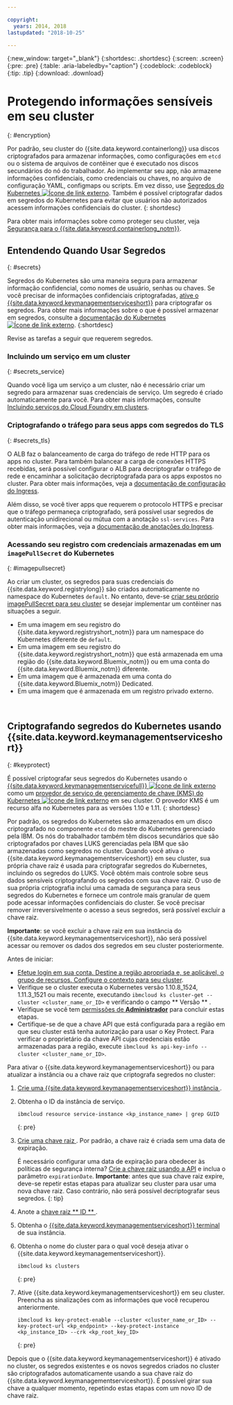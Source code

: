 ```yaml
---

copyright:
  years: 2014, 2018
lastupdated: "2018-10-25"

---
```


{:new_window: target="_blank"}
{:shortdesc: .shortdesc}
{:screen: .screen}
{:pre: .pre}
{:table: .aria-labeledby="caption"}
{:codeblock: .codeblock}
{:tip: .tip}
{:download: .download}


# Protegendo informações sensíveis em seu cluster
{: #encryption}

Por padrão, seu cluster do {{site.data.keyword.containerlong}} usa discos criptografados para armazenar informações, como configurações em `etcd` ou o sistema de arquivos de contêiner que é executado nos discos secundários do nó do trabalhador. Ao implementar seu app, não armazene informações confidenciais, como credenciais ou chaves, no arquivo de configuração YAML, configmaps ou scripts. Em vez disso, use [Segredos do Kubernetes ![Ícone de link externo](../icons/launch-glyph.svg "Ícone de link externo")](https://kubernetes.io/docs/concepts/configuration/secret/). Também é possível criptografar dados em segredos do Kubernetes para evitar que usuários não autorizados acessem informações confidenciais do cluster.
{: shortdesc}

Para obter mais informações sobre como proteger seu cluster, veja [Segurança para o {{site.data.keyword.containerlong_notm}}](cs_secure.html#security).



## Entendendo Quando Usar Segredos
{: #secrets}

Segredos do Kubernetes são uma maneira segura para armazenar informação confidencial, como nomes de usuário, senhas ou chaves. Se você precisar de informações confidenciais criptografadas, [ative o {{site.data.keyword.keymanagementserviceshort}}](#keyprotect) para criptografar os segredos. Para obter mais informações sobre o que é possível armazenar em segredos, consulte a [documentação do Kubernetes ![Ícone de link externo](../icons/launch-glyph.svg "Ícone de link externo")](https://kubernetes.io/docs/concepts/configuration/secret/).
{:shortdesc}

Revise as tarefas a seguir que requerem segredos.

### Incluindo um serviço em um cluster
{: #secrets_service}

Quando você liga um serviço a um cluster, não é necessário criar um segredo para armazenar suas credenciais de serviço. Um segredo é criado automaticamente para você. Para obter mais informações, consulte [Incluindo serviços do Cloud Foundry em clusters](cs_integrations.html#adding_cluster).

### Criptografando o tráfego para seus apps com segredos do TLS
{: #secrets_tls}

O ALB faz o balanceamento de carga do tráfego de rede HTTP para os apps no cluster. Para também balancear a carga de conexões HTTPS recebidas, será possível configurar o ALB para decriptografar o tráfego de rede e encaminhar a solicitação decriptografada para os apps expostos no cluster. Para obter mais informações, veja a [documentação de configuração do Ingress](cs_ingress.html#public_inside_3).

Além disso, se você tiver apps que requerem o protocolo HTTPS e precisar que o tráfego permaneça criptografado, será possível usar segredos de autenticação unidirecional ou mútua com a anotação `ssl-services`. Para obter mais informações, veja a [documentação de anotações do Ingress](cs_annotations.html#ssl-services).

### Acessando seu registro com credenciais armazenadas em um `imagePullSecret` do Kubernetes
{: #imagepullsecret}

Ao criar um cluster, os segredos para suas credenciais do {{site.data.keyword.registrylong}} são criados automaticamente no namespace do Kubernetes `default`. No entanto, deve-se [criar seu próprio imagePullSecret para seu cluster](cs_images.html#other) se desejar implementar um contêiner nas situações a seguir.
* Em uma imagem em seu registro do {{site.data.keyword.registryshort_notm}} para um namespace do Kubernetes diferente de `default`.
* Em uma imagem em seu registro do {{site.data.keyword.registryshort_notm}} que está armazenada em uma região do {{site.data.keyword.Bluemix_notm}} ou em uma conta do {{site.data.keyword.Bluemix_notm}} diferente.
* Em uma imagem que é armazenada em uma conta do {{site.data.keyword.Bluemix_notm}} Dedicated.
* Em uma imagem que é armazenada em um registro privado externo.

<br />


## Criptografando segredos do Kubernetes usando  {{site.data.keyword.keymanagementserviceshort}}
{: #keyprotect}

É possível criptografar seus segredos do Kubernetes usando o [{{site.data.keyword.keymanagementservicefull}} ![Ícone de link externo](../icons/launch-glyph.svg "Ícone de link externo")](/docs/services/key-protect/index.html#getting-started-with-key-protect) como um [provedor de serviço de gerenciamento de chave (KMS) do Kubernetes ![Ícone de link externo](../icons/launch-glyph.svg "Ícone de link externo")](https://kubernetes.io/docs/tasks/administer-cluster/kms-provider/) em seu cluster. O provedor KMS é um recurso alfa no Kubernetes para as versões 1.10 e 1.11.
{: shortdesc}

Por padrão, os segredos do Kubernetes são armazenados em um disco criptografado no componente `etcd` do mestre do Kubernetes gerenciado pela IBM. Os nós do trabalhador também têm discos secundários que são criptografados por chaves LUKS gerenciadas pela IBM que são armazenadas como segredos no cluster. Quando você ativa o {{site.data.keyword.keymanagementserviceshort}} em seu cluster, sua própria chave raiz é usada para criptografar segredos do Kubernetes, incluindo os segredos do LUKS. Você obtém mais controle sobre seus dados sensíveis criptografando os segredos com sua chave raiz. O uso de sua própria criptografia inclui uma camada de segurança para seus segredos do Kubernetes e fornece um controle mais granular de quem pode acessar informações confidenciais do cluster. Se você precisar remover irreversivelmente o acesso a seus segredos, será possível excluir a chave raiz.

**Importante**: se você excluir a chave raiz em sua instância do {{site.data.keyword.keymanagementserviceshort}}, não será possível acessar ou remover os dados dos segredos em seu cluster posteriormente.

Antes de iniciar:
* [Efetue login em sua conta. Destine a região apropriada e, se aplicável, o grupo de recursos. Configure o contexto para seu cluster](cs_cli_install.html#cs_cli_configure).
* Verifique se o cluster executa o Kubernetes versão 1.10.8_1524, 1.11.3_1521 ou mais recente, executando `ibmcloud ks cluster-get --cluster <cluster_name_or_ID>`  e verificando o campo  ** Versão ** .
* Verifique se você tem [permissões de **Administrador**](cs_users.html#access_policies) para concluir estas etapas.
* Certifique-se de que a chave API que está configurada para a região em que seu cluster está tenha autorização para usar o Key Protect. Para verificar o proprietário da chave API cujas credenciais estão armazenadas para a região, execute `ibmcloud ks api-key-info --cluster <cluster_name_or_ID>`.

Para ativar o {{site.data.keyword.keymanagementserviceshort}} ou para atualizar a instância ou a chave raiz que criptografa segredos no cluster:

1.  [ Crie uma  {{site.data.keyword.keymanagementserviceshort}}  instância ](/docs/services/key-protect/provision.html#provision).

2.  Obtenha o ID da instância de serviço.

    ```
    ibmcloud resource service-instance <kp_instance_name> | grep GUID
    ```
    {: pre}

3.  [ Crie uma chave raiz ](/docs/services/key-protect/create-root-keys.html#create-root-keys). Por padrão, a chave raiz é criada sem uma data de expiração.

    É necessário configurar uma data de expiração para obedecer às políticas de segurança interna? [Crie a chave raiz usando a API](/docs/services/key-protect/create-root-keys.html#api) e inclua o parâmetro `expirationDate`. **Importante**: antes que sua chave raiz expire, deve-se repetir estas etapas para atualizar seu cluster para usar uma nova chave raiz. Caso contrário, não será possível decriptografar seus segredos.
    {: tip}

4.  Anote a  [ chave raiz  ** ID ** ](/docs/services/key-protect/view-keys.html#gui).

5.  Obtenha o  [ {{site.data.keyword.keymanagementserviceshort}}  terminal ](/docs/services/key-protect/regions.html#endpoints)  de sua instância.

6.  Obtenha o nome do cluster para o qual você deseja ativar o {{site.data.keyword.keymanagementserviceshort}}.

    ```
    ibmcloud ks clusters
    ```
    {: pre}

7.  Ative  {{site.data.keyword.keymanagementserviceshort}}  em seu cluster. Preencha as sinalizações com as informações que você recuperou anteriormente.

    ```
    ibmcloud ks key-protect-enable --cluster <cluster_name_or_ID> --key-protect-url <kp_endpoint> --key-protect-instance <kp_instance_ID> --crk <kp_root_key_ID>
    ```
    {: pre}

Depois que o {{site.data.keyword.keymanagementserviceshort}} é ativado no cluster, os segredos existentes e os novos segredos criados no cluster são criptografados automaticamente usando a sua chave raiz do {{site.data.keyword.keymanagementserviceshort}}. É possível girar sua chave a qualquer momento, repetindo estas etapas com um novo ID de chave raiz.
